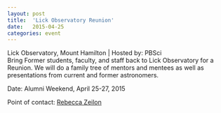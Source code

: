 ```yaml
---
layout: post
title:  'Lick Observatory Reunion'
date:   2015-04-25
categories: event
---
```

<div class="event-type-host">Lick Observatory, Mount Hamilton | Hosted by: PBSci</div>
Bring Former students, faculty, and staff back to Lick Observatory for a Reunion. We will do a family tree of mentors and mentees as well as presentations from current and former astronomers.

Date: Alumni Weekend, April 25-27, 2015

Point of contact: [Rebecca Zeilon](mailto:rzeilon@ucsc.edu@ucsc.edu)